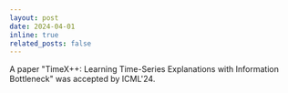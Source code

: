```yaml
---
layout: post
date: 2024-04-01
inline: true
related_posts: false
---
```


A paper "TimeX++: Learning Time-Series Explanations with Information Bottleneck" was accepted by ICML'24.
